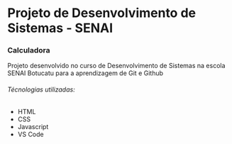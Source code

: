 # Projeto de Desenvolvimento de Sistemas - SENAI

### Calculadora

Projeto desenvolvido no curso de  Desenvolvimento de Sistemas na escola SENAI Botucatu para a aprendizagem de Git e Github

###### Técnologias utilizadas:
- HTML
- CSS
- Javascript
- VS Code